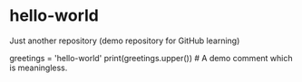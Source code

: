 # hello-world
Just another repository (demo repository for GitHub learning) 

greetings = 'hello-world'
print(greetings.upper())  # A demo comment which is meaningless.
